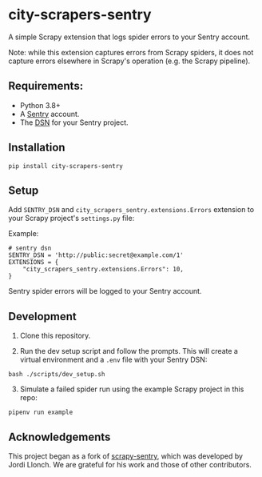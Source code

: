 city-scrapers-sentry
=============

A simple Scrapy extension that logs spider errors to your Sentry account.

Note: while this extension captures errors from Scrapy spiders, it does not capture errors elsewhere in Scrapy's operation (e.g. the Scrapy pipeline).

Requirements: 
-----------

* Python 3.8+
* A [Sentry](http://www.getsentry.com/) account.
* The [DSN](https://docs.sentry.io/product/sentry-basics/concepts/dsn-explainer/) for your Sentry project.

Installation
------------

```
pip install city-scrapers-sentry
```

Setup
-----

Add `SENTRY_DSN` and `city_scrapers_sentry.extensions.Errors` extension to your Scrapy project's `settings.py` file:

Example:

```
# sentry dsn
SENTRY_DSN = 'http://public:secret@example.com/1'
EXTENSIONS = {
    "city_scrapers_sentry.extensions.Errors": 10,
}
```

Sentry spider errors will be logged to your Sentry account.

Development
-----

1. Clone this repository.
   
2. Run the dev setup script and follow the prompts. This will create a virtual environment and a `.env` file with your Sentry DSN:
```
bash ./scripts/dev_setup.sh
```

3. Simulate a failed spider run using the example Scrapy project in this repo:
```
pipenv run example
```

Acknowledgements
-----

This project began as a fork of [scrapy-sentry](https://github.com/llonchj/scrapy-sentry), which was developed by Jordi Llonch. We are grateful for his work and those of other contributors.
